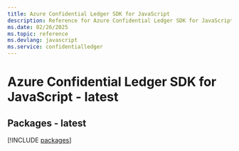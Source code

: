 ```yaml
---
title: Azure Confidential Ledger SDK for JavaScript
description: Reference for Azure Confidential Ledger SDK for JavaScript
ms.date: 02/26/2025
ms.topic: reference
ms.devlang: javascript
ms.service: confidentialledger
---
```

# Azure Confidential Ledger SDK for JavaScript - latest
## Packages - latest
[!INCLUDE [packages](confidential-ledger-index.md)]